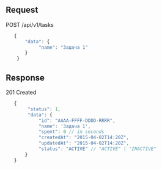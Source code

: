 ## Request

POST /api/v1/tasks

```javascript
   {
       "data": {
            "name": "Задача 1"
       }
    }
```


## Response

201 Created

```javascript
   {
        "status": 1,
        "data": {
            "id": "AAAA-FFFF-DDDD-RRRR",
            "name": 'Задача 1',
            "spent": 0 // in seconds
            "createdAt": "2015-04-02T14:20Z",
            "updatedAt": "2015-04-02T14:20Z",
            "status": "ACTIVE" // "ACTIVE" | "INACTIVE"
       }
   }
```
